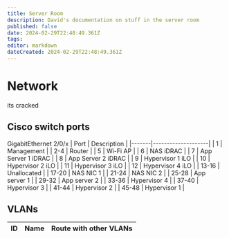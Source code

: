 ```yaml
---
title: Server Room
description: David's documentation on stuff in the server room
published: false
date: 2024-02-29T22:48:49.361Z
tags: 
editor: markdown
dateCreated: 2024-02-29T22:48:49.361Z
---
```


# Network
its cracked

## Cisco switch ports

GigabitEthernet 2/0/x
| Port  | Description        |
|-------|--------------------| 
| 1     | Management         | 
| 2-4   | Router             |
| 5     | Wi-Fi AP		       |
| 6     | NAS iDRAC          |
| 7     | App Server 1 iDRAC |
| 8     | App Server 2 iDRAC |
| 9     | Hypervisor 1 iLO   |
| 10    | Hypervisor 2 iLO   |
| 11    | Hypervisor 3 iLO   |
| 12    | Hypervisor 4 iLO   |
| 13-16 | Unallocated        |
| 17-20 | NAS NIC 1          |
| 21-24 | NAS NIC 2          |
| 25-28 | App server 1       |
| 29-32 | App server 2       |
| 33-36 | Hypervisor 4       |
| 37-40 | Hypervisor 3       |
| 41-44 | Hypervisor 2       |
| 45-48 | Hypervisor 1       |

## VLANs

| ID | Name | Route with other VLANs |
|----|------|------------------------|

